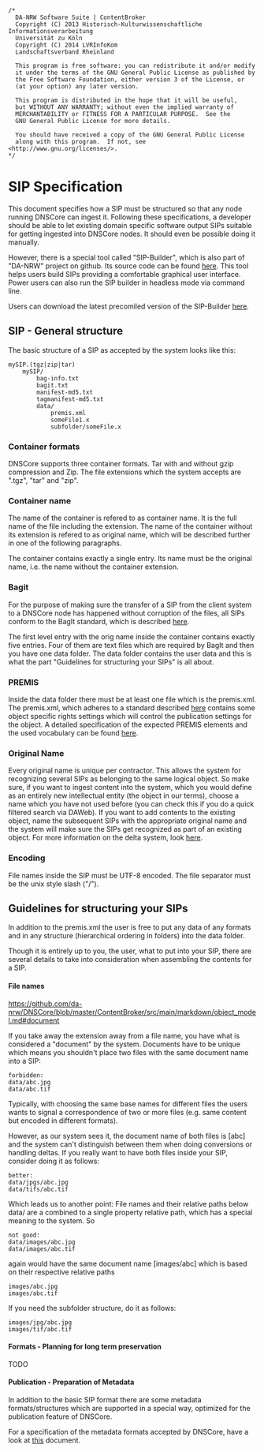 	/*
	  DA-NRW Software Suite | ContentBroker
	  Copyright (C) 2013 Historisch-Kulturwissenschaftliche Informationsverarbeitung
	  Universität zu Köln
	  Copyright (C) 2014 LVRInfoKom
	  Landschaftsverband Rheinland
	
	  This program is free software: you can redistribute it and/or modify
	  it under the terms of the GNU General Public License as published by
	  the Free Software Foundation, either version 3 of the License, or
	  (at your option) any later version.
	
	  This program is distributed in the hope that it will be useful,
	  but WITHOUT ANY WARRANTY; without even the implied warranty of
	  MERCHANTABILITY or FITNESS FOR A PARTICULAR PURPOSE.  See the
	  GNU General Public License for more details.
	
	  You should have received a copy of the GNU General Public License
	  along with this program.  If not, see <http://www.gnu.org/licenses/>.
	*/

# SIP Specification

This document specifies how a SIP must be structured so that any node running DNSCore can ingest it. Following these specifications, a developer should be able to let existing domain specific software output SIPs suitable for getting ingested into DNSCore nodes. It should even be possible doing it manually. 

However, there is a special tool called "SIP-Builder", which is also part of "DA-NRW" project on github. Its source code can be found [here](https://github.com/da-nrw/SIP-Builder). This tool helps users build SIPs providing a comfortable graphical user interface. Power users can also run the SIP builder in headless mode via command line. 

Users can download the latest precomiled version of the SIP-Builder [here](http://www.danrw.de/?page_id=9).

## SIP - General structure

The basic structure of a SIP as accepted by the system looks like this:

    mySIP.(tgz|zip|tar)
        mySIP/
        	bag-info.txt
        	bagit.txt
        	manifest-md5.txt
        	tagmanifest-md5.txt
        	data/
        		premis.xml
        		someFile1.x
        		subfolder/someFile.x
    
    
### Container formats   

DNSCore supports three container formats. Tar with and without gzip compression and Zip. The file extensions which the system accepts are ".tgz", "tar" and "zip".

### Container name

The name of the container is refered to as container name. It is the full name of the file including the extension. The name of the container without its extension is refered to as original name, which will be described further in one of the following paragraphs.

The container contains exactly a single entry. Its name must be the original name, i.e. the name without the container extension.

### Bagit

For the purpose of making sure the transfer of a SIP from the client system to a DNSCore node has happened without corruption of the files, all SIPs conform to the BagIt standard, which is described [here](http://tools.ietf.org/html/draft-kunze-bagit-06). 

The first level entry with the orig name inside the container contains exactly five entries. Four of them
are text files which are required by BagIt and then you have one data folder. The data folder contains the user data and this is what the part "Guidelines for structuring your SIPs" is all about.

### PREMIS

Inside the data folder there must be at least one file which is the premis.xml.
The premis.xml, which adheres to a standard described [here](http://www.loc.gov/standards/premis/v2/premis-2-2.pdf) contains some object specific rights settings which will control the publication settings
for the object. A detailed specification of the expected PREMIS elements and the used vocabulary can be found [here](https://github.com/da-nrw/DNSCore/blob/master/ContentBroker/src/main/markdown/premis_specification.md).

### Original Name

Every original name is unique per contractor. This allows the system for 
recognizing several SIPs as belonging to the same logical object. So make sure, if you want
to ingest content into the system, which you would define as an entirely new intellectual entity (the object in
our terms), choose a name which you have not used before (you can check this if you do a quick filtered search via DAWeb). If you want to add contents to the existing object, name the subsequent SIPs with the appropriate original
name and the system will make sure the SIPs get recognized as part of an existing object. For more information
on the delta system, look [here](https://github.com/da-nrw/DNSCore/blob/master/ContentBroker/src/main/markdown/the_delta_feature.md).

### Encoding

File names inside the SIP must be UTF-8 encoded. The file separator must be the unix style slash ("/").


## Guidelines for structuring your SIPs

In addition to the premis.xml the user is free to put any data
of any formats and in any structure (hierarchical ordering in folders) into the 
data folder. 

Though it is entirely up to you, the user, what to put into your SIP, there are several details
to take into consideration when assembling the contents for a SIP.


#### File names

https://github.com/da-nrw/DNSCore/blob/master/ContentBroker/src/main/markdown/object_model.md#document

If you take away the extension away from a file name, you have what is considered a "document" by the system.
Documents have to be unique which means you shouldn't place two files with the same document name into a SIP:

    forbidden:
    data/abc.jpg
    data/abc.tif
    
Typically, with choosing the same base names for different files the users wants to signal a correspondence of
two or more files (e.g. same content but encoded in different formats). 

However, as our system sees it, the document name of both files is [abc] and the system can't distinguish between them when doing conversions or handling deltas. If you really want to have both files inside your SIP, consider doing it as follows:

    better:
    data/jpgs/abc.jpg
    data/tifs/abc.tif

Which leads us to another point: File names and their relative paths below data/ are a combined to a single property
relative path, which has a special meaning to the system. So

    not good:
    data/images/abc.jpg
    data/images/abc.tif
    
again would have the same document name [images/abc] which is based on their respective relative paths

    images/abc.jpg
    images/abc.tif
   
If you need the subfolder structure, do it as follows:

    images/jpg/abc.jpg
    images/tif/abc.tif


#### Formats - Planning for long term preservation

TODO

#### Publication - Preparation of Metadata

In addition to the basic SIP format there are some metadata formats/structures which are
supported in a special way, optimized for the publication feature of DNSCore.

For a specification of the metadata formats accepted by DNSCore, have a look at [this](metadata_specification.md) document.
